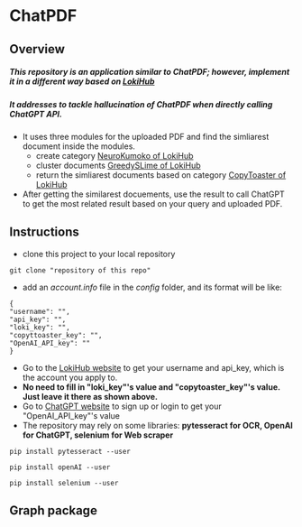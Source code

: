 # ChatPDF
## Overview
##### This repository is an application similar to ChatPDF; however, implement it in a different way based on [LokiHub](https://github.com/Droidtown/LokiHub)
##### It addresses to tackle hallucination of ChatPDF when directly calling ChatGPT API.
- It uses three modules for the uploaded PDF and find the simliarest document inside the modules.
  - create category [NeuroKumoko of LokiHub](https://github.com/Droidtown/LokiTool_Doc/wiki/15_Func_Create_Project_NeuroKumoko)
  - cluster documents [GreedySLime of LokiHub](https://github.com/Droidtown/LokiTool_Doc/wiki/16_Func_Create_Project_GreedySlime)
  - return the simliarest documents based on category [CopyToaster of LokiHub](https://api.droidtown.co/document/#CopyToaster)
- After getting the similarest docuements, use the result to call ChatGPT to get the most related result based on your query and uploaded PDF.

## Instructions
- clone this project to your local repository
```
git clone "repository of this repo"
```
- add an *account.info* file in the *config* folder, and its format will be like:
```
{
"username": "",
"api_key": "",
"loki_key": "",
"copyttoaster_key": "",
"OpenAI_API_key": ""
}
```
- Go to the [LokiHub website](https://api.droidtown.co/) to get your username and api_key, which is the account you apply to.
- **No need to fill in "loki_key"'s value and "copytoaster_key"'s value. Just leave it there as shown above.**
- Go to [ChatGPT website](https://platform.openai.com/docs/api-reference/introduction) to sign up or login to get your "OpenAI_API_key"'s value
- The repository may rely on some libraries: **pytesseract for OCR, OpenAI for ChatGPT, selenium for Web scraper**
```
pip install pytesseract --user
```
```
pip install openAI --user
```
```
pip install selenium --user
```

## Graph package
